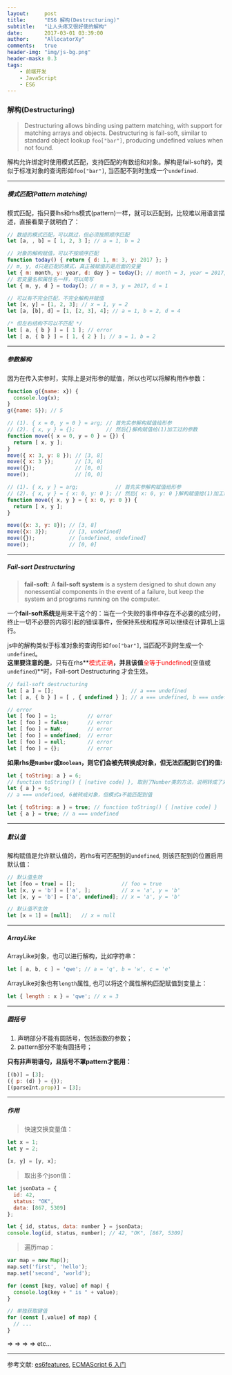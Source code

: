 ```yaml
---
layout:     post
title:      "ES6 解构(Destructuring)"
subtitle:   "让人头疼又很好使的解构"
date:       2017-03-01 03:39:00
author:     "AllocatorXy"
comments:   true
header-img: "img/js-bg.png"
header-mask: 0.3
tags:
    - 前端开发
    - JavaScript
    - ES6
---
```


### 解构(Destructuring)
>Destructuring allows binding using pattern matching, with support for matching arrays and objects. Destructuring is fail-soft, similar to standard object lookup `foo["bar"]`, producing undefined values when not found.

解构允许绑定时使用模式匹配，支持匹配的有数组和对象。解构是fail-soft的，类似于标准对象的查询形如`foo["bar"]`, 当匹配不到时生成一个`undefined`.
<hr />

##### 模式匹配(Pattern matching)
模式匹配，指只要lhs和rhs模式(pattern)一样，就可以匹配到，比较难以用语言描述，直接看栗子就明白了：

```js
// 数组的模式匹配，可以跳过，但必须按照顺序匹配
let [a, , b] = [ 1, 2, 3 ]; // a = 1, b = 2

// 对象的解构赋值，可以不按顺序匹配
function today() { return { d: 1, m: 3, y: 2017 }; }
// m, y, d只是匹配的模式，真正被赋值的是后面的变量
let { m: month, y: year, d: day } = today(); // month = 3, year = 2017, day = 1
// 若变量名和属性名一样，可以简写
let { m, y, d } = today(); // m = 3, y = 2017, d = 1

// 可以有不完全匹配，不完全解构并赋值
let [x, y] = [1, 2, 3]; // x = 1, y = 2
let [a, [b], d] = [1, [2, 3], 4]; // a = 1, b = 2, d = 4

/* 但左右结构不可以不匹配 */
let [ a, { b } ] = [ 1 ]; // error
let [ a, { b } ] = [ 1, { 2 } ]; // a = 1, b = 2

```
<hr />

##### 参数解构
因为在传入实参时，实际上是对形参的赋值，所以也可以将解构用作参数：

```js
function g({name: x}) {
  console.log(x);
}
g({name: 5}); // 5

// (1). { x = 0, y = 0 } = arg; // 首先实参解构赋值给形参
// (2). { x, y } = {};          // 然后{}解构赋值给(1)加工过的参数
function move({ x = 0, y = 0 } = {}) {
  return [ x, y ];
}
move({ x: 3, y: 8 }); // [3, 8]
move({ x: 3 });       // [3, 0]
move({});             // [0, 0]
move();               // [0, 0]

// (1). { x, y } = arg;            // 首先实参解构赋值给形参
// (2). { x, y } = { x: 0, y: 0 }; // 然后{ x: 0, y: 0 }解构赋值给(1)加工过的参数
function move({ x, y } = { x: 0, y: 0 }) {
  return [ x, y ];
}

move({x: 3, y: 8}); // [3, 8]
move({x: 3});       // [3, undefined]
move({});           // [undefined, undefined]
move();             // [0, 0]
```
<hr />

##### Fail-sort Destructuring
>**fail-soft**: A **fail-soft system** is a system designed to shut down any nonessential components in the event of a failure, but keep the system and programs running on the computer.

一个**fail-soft系统**是用来干这个的：当在一个失败的事件中存在不必要的成分时，终止一切不必要的内容引起的错误事件，但保持系统和程序可以继续在计算机上运行。

js中的解构类似于标准对象的查询形如`foo["bar"]`, 当匹配不到时生成一个`undefined`。<br />
**这里要注意的是**，只有在rhs**<font color="red">模式正确</font>**，并且该值**<font color="red">全等于undefined</font>(空值或`undefined`)**时，Fail-sort Destructuring 才会生效。<br />

```js
// fail-soft destructuring
let [ a ] = [];                         // a === undefined
let [ a, { b } ] = [ , { undefined } ]; // a === undefined, b === undefined

// error
let [ foo ] = 1;          // error
let [ foo ] = false;      // error
let [ foo ] = NaN;        // error
let [ foo ] = undefined;  // error
let [ foo ] = null;       // error
let [ foo ] = {};         // error
```

**如果rhs是`Number`或`Boolean`，则它们会被先转换成对象，但无法匹配到它们的值:**

```js
let { toString: a } = 6;
// function toString() { [native code] }, 取到了Number类的方法，说明转成了对象
let { a } = 6; 
// a === undefined, 6被转成对象，但模式a不能匹配到值

let { toString: a } = true; // function toString() { [native code] }
let { a } = true; // a === undefined
```
<hr />

##### 默认值
解构赋值是允许默认值的，若rhs有可匹配到的`undefined`, 则该匹配到的位置启用默认值：

```js
// 默认值生效
let [foo = true] = [];               // foo = true
let [x, y = 'b'] = ['a', ];          // x = 'a', y = 'b'
let [x, y = 'b'] = ['a', undefined]; // x = 'a', y = 'b'

// 默认值不生效
let [x = 1] = [null];   // x = null
```
<hr />

##### ArrayLike
ArrayLike对象，也可以进行解构，比如字符串：

```js
let [ a, b, c ] = 'qwe'; // a = 'q', b = 'w', c = 'e' 
```

ArrayLike对象也有`length`属性, 也可以将这个属性解构匹配赋值到变量上：

```js
let { length : x } = 'qwe'; // x = 3
```
<hr />

##### 圆括号
1. 声明部分不能有圆括号，包括函数的参数；
2. pattern部分不能有圆括号；

**只有非声明语句，且括号不罩pattern才能用：**

```js
[(b)] = [3];
({ p: (d) } = {});
[(parseInt.prop)] = [3];
```
<hr />

##### 作用

>快速交换变量值：

```js
let x = 1;
let y = 2;

[x, y] = [y, x];
```

>取出多个json值：

```js
let jsonData = {
  id: 42,
  status: "OK",
  data: [867, 5309]
};

let { id, status, data: number } = jsonData;
console.log(id, status, number); // 42, "OK", [867, 5309]
```

>遍历map：

```js
var map = new Map();
map.set('first', 'hello');
map.set('second', 'world');

for (const [key, value] of map) {
  console.log(key + " is " + value);
}

// 单独获取键值
for (const [,value] of map) {
  // ...
}
```

=> => => => etc...
<hr />
参考文献: <a href="https://github.com/lukehoban/es6features">es6features</a>, <a href="http://es6.ruanyifeng.com/">ECMAScript 6 入门</a>